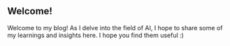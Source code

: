## Welcome!

Welcome to my blog! As I delve into the field of AI, I hope to share some of my learnings and insights here. I hope you find them useful :)
